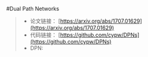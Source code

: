 #Dual Path Networks

> * 论文链接： [https://arxiv.org/abs/1707.01629](https://arxiv.org/abs/1707.01629)
> * 代码链接： [https://github.com/cypw/DPNs](https://github.com/cypw/DPNs)
> * DPN: 